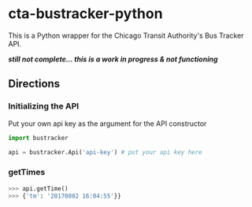 # cta-bustracker-python
This is a Python wrapper for the Chicago Transit Authority's Bus Tracker API.

***still not complete... this is a work in progress & not functioning***

## Directions

### Initializing the API
Put your own api key as the argument for the API constructor
```python
import bustracker

api = bustracker.Api('api-key')	# put your api key here
```

### getTimes

```python
>>> api.getTime()
>>> {'tm': '20170802 16:04:55'}}
```

